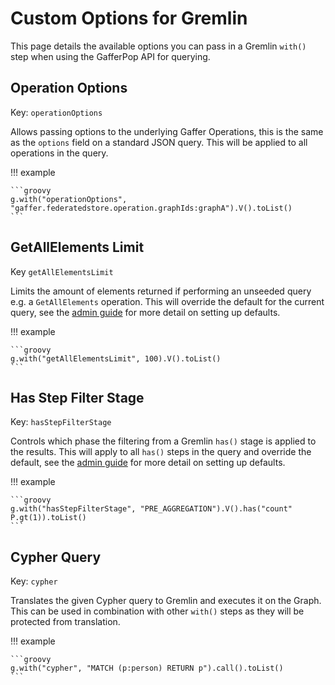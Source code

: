 # Custom Options for Gremlin

This page details the available options you can pass in a Gremlin
`with()` step when using the GafferPop API for querying.

## Operation Options

Key: `operationOptions`

Allows passing options to the underlying Gaffer Operations, this is the same as
the `options` field on a standard JSON query. This will be applied to all
operations in the query.

!!! example

    ```groovy
    g.with("operationOptions", "gaffer.federatedstore.operation.graphIds:graphA").V().toList()
    ```

## GetAllElements Limit

Key `getAllElementsLimit`

Limits the amount of elements returned if performing an unseeded query e.g. a
`GetAllElements` operation. This will override the default for the current
query, see the [admin guide](../../administration-guide/gaffer-deployment/gremlin.md#configuring-the-gafferpop-library)
for more detail on setting up defaults.

!!! example

    ```groovy
    g.with("getAllElementsLimit", 100).V().toList()
    ```

## Has Step Filter Stage

Key: `hasStepFilterStage`

Controls which phase the filtering from a Gremlin `has()` stage is applied to
the results. This will apply to all `has()` steps in the query and override the
default, see the [admin guide](../../administration-guide/gaffer-deployment/gremlin.md#configuring-the-gafferpop-library)
for more detail on setting up defaults.

!!! example

    ```groovy
    g.with("hasStepFilterStage", "PRE_AGGREGATION").V().has("count" P.gt(1)).toList()
    ```

## Cypher Query

Key: `cypher`

Translates the given Cypher query to Gremlin and executes it on the Graph. This
can be used in combination with other `with()` steps as they will be protected
from translation.

!!! example

    ```groovy
    g.with("cypher", "MATCH (p:person) RETURN p").call().toList()
    ```
